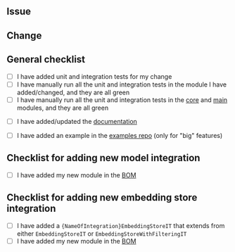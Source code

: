 <!-- Thank you so much for your contribution! -->

<!-- Please fill in all the sections below. -->
<!-- Please note that PRs without tests will be rejected. -->
<!-- Please note that PRs will be reviewed based on the priority of the issues they address. -->

<!-- We ask for your patience. We are doing our best to review your PR as quickly as possible. -->
<!-- Please refrain from pinging and asking when it will be reviewed. Thank you for understanding! -->


## Issue
<!-- Please paste the link to the issue this PR is addressing. For example: https://github.com/langchain4j/langchain4j/issues/1012 -->


## Change
<!-- Please describe the changes you made. -->


## General checklist
<!-- Please double-check the following points and mark them like this: [X] -->
- [ ] I have added unit and integration tests for my change
- [ ] I have manually run all the unit and integration tests in the module I have added/changed, and they are all green
- [ ] I have manually run all the unit and integration tests in the [core](https://github.com/langchain4j/langchain4j/tree/main/langchain4j-core) and [main](https://github.com/langchain4j/langchain4j/tree/main/langchain4j) modules, and they are all green
<!-- Before adding documentation and example(s) (below), please wait until the PR is reviewed and approved. -->
- [ ] I have added/updated the [documentation](https://github.com/langchain4j/langchain4j/tree/main/docs/docs)
- [ ] I have added an example in the [examples repo](https://github.com/langchain4j/langchain4j-examples) (only for "big" features)


## Checklist for adding new model integration
<!-- Please double-check the following points and mark them like this: [X] -->
- [ ] I have added my new module in the [BOM](https://github.com/langchain4j/langchain4j/blob/main/langchain4j-bom/pom.xml)


## Checklist for adding new embedding store integration
<!-- Please double-check the following points and mark them like this: [X] -->
- [ ] I have added a `{NameOfIntegration}EmbeddingStoreIT` that extends from either `EmbeddingStoreIT` or `EmbeddingStoreWithFilteringIT`
- [ ] I have added my new module in the [BOM](https://github.com/langchain4j/langchain4j/blob/main/langchain4j-bom/pom.xml)
